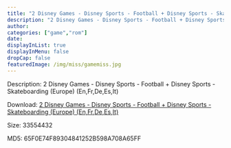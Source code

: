 ```yaml
---
title: "2 Disney Games - Disney Sports - Football + Disney Sports - Skateboarding (Europe) (En,Fr,De,Es,It)"
description: "2 Disney Games - Disney Sports - Football + Disney Sports - Skateboarding (Europe) (En,Fr,De,Es,It)"
author: 
categories: ["game","rom"]
date: 
displayInList: true
displayInMenu: false
dropCap: false
featuredImage: /img/miss/gamemiss.jpg
---
```


Description: 2 Disney Games - Disney Sports - Football + Disney Sports - Skateboarding (Europe) (En,Fr,De,Es,It)

Download: <a style="text-decoration:underline;" href="https://mega.nz/#!WLJWhAwB!jJTEGTyDvEqdVI0LVweZ6FUB9EpCOjGwa9EsSkNWcBk" target = "_blank" rel = "nofollow" > 2 Disney Games - Disney Sports - Football + Disney Sports - Skateboarding (Europe) (En,Fr,De,Es,It)</a>

Size: 33554432

MD5: 65F0E74F89304841252B598A708A65FF

